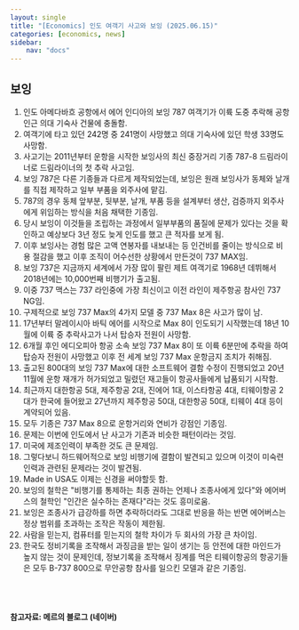 ```yaml
---
layout: single
title: "[Economics] 인도 여객기 사고와 보잉 (2025.06.15)"
categories: [economics, news]
sidebar:
    nav: "docs"
---
```


## 보잉
1. 인도 아메다바흐 공항에서 에어 인디아의 보잉 787 여객기가 이륙 도중 추락해 공항 인근 의대 기숙사 건물에 충돌함.
1. 여객기에 타고 있던 242명 중 241명이 사망했고 의대 기숙사에 있던 학생 33명도 사망함.
1. 사고기는 2011년부터 운항을 시작한 보잉사의 최신 중장거리 기종 787-8 드림라이너로 드림라이너의 첫 추락 사고임.
1. 보잉 787은 다른 기종들과 다르게 제작되었는데, 보잉은 원래 보잉사가 동체와 날개를 직접 제작하고 일부 부품을 외주사에 맡김.
1. 787의 경우 동체 앞부분, 뒷부분, 날개, 부품 등을 설계부터 생산, 검증까지 외주사에게 위임하는 방식을 처음 채택한 기종임.
1. 당시 보잉이 이것들을 조립하는 과정에서 일부부품의 품질에 문제가 있다는 것을 확인하고 예상보다 3년 정도 늦게 인도를 했고 큰 적자를 보게 됨.
1. 이후 보잉사는 경험 많은 고액 연봉자를 내보내는 등 인건비를 줄이는 방식으로 비용 절감을 했고 이후 조직이 어수선한 상황에서 만든것이 737 MAX임.
1. 보잉 737은 지금까지 세계에서 가장 많이 팔린 제트 여객기로 1968년 데뷔해서 2018년에는 10,000번째 비행기가 출고됨.
1. 이중 737 맥스는 737 라인중에 가장 최신이고 이전 라인이 제주항공 참사인 737 NG임.
1. 구제적으로 보잉 737 Max의 4가지 모델 중 737 Max 8은 사고가 많이 남.
1. 17년부터 말레이시아 바틱 에어를 시작으로 Max 8이 인도되기 시작했는데 18년 10월에 이륙 중 추락사고가 나서 탑승자 전원이 사망함.
1. 6개월 후인 에디오피아 항공 소속 보잉 737 Max 8이 또 이륙 6분만에 추락을 하여 탑승자 전원이 사망했고 이후 전 세계 보잉 737 Max 운항금지 조치가 취해짐.
1. 출고된 800대의 보잉 737 Max에 대한 소프트웨어 결함 수정이 진행되었고 20년 11월에 운항 재개가 허가되었고 밀렸던 재고들이 항공사들에게 납품되기 시작함.
1. 최근까지 대한항공 5대, 제주항공 2대, 진에어 1대, 이스타항공 4대, 티웨이항공 2대가 한국에 들어왔고 27년까지 제주항공 50대, 대한항공 50대, 티웨이 4대 등이 계약되어 있음.
1. 모두 기종은 737 Max 8으로 운항거리와 연비가 강점인 기종임.
1. 문제는 이번에 인도에서 난 사고가 기존과 비슷한 패턴이라는 것임.
1. 미국에 제조인력이 부족한 것도 큰 문제임.
1. 그렇다보니 하드웨어적으로 보잉 비행기에 결함이 발견되고 있으며 이것이 미숙련 인력과 관련된 문제라는 것이 발견됨.
1. Made in USA도 이제는 신경을 써야할듯 함.
1. 보잉의 철학은 "비행기를 통제하는 최종 권하는 언제나 조종사에게 있다"와 에어버스의 철학인 "인간은 실수하는 존재다"라는 것도 흥미로움.
1. 보잉은 조종사가 급강하를 하면 추락하더라도 그대로 반응을 하는 반면 에어버스는 정상 범위를 초과하는 조작은 작동이 제한됨.
1. 사람을 믿는지, 컴퓨터를 믿는지의 철학 차이가 두 회사의 가장 큰 차이임.
1. 한국도 정비기록을 조작해서 과징금을 받는 일이 생기는 등 안전에 대한 마인드가 높지 않는 것이 문제인데, 정보기록을 조작해서 징계를 먹은 티웨이항공의 항공기들은 모두 B-737 800으로 무안공항 참사를 일으킨 모델과 같은 기종임.



<br/>
<br/>

#### 참고자료: 메르의 블로그 (네이버)